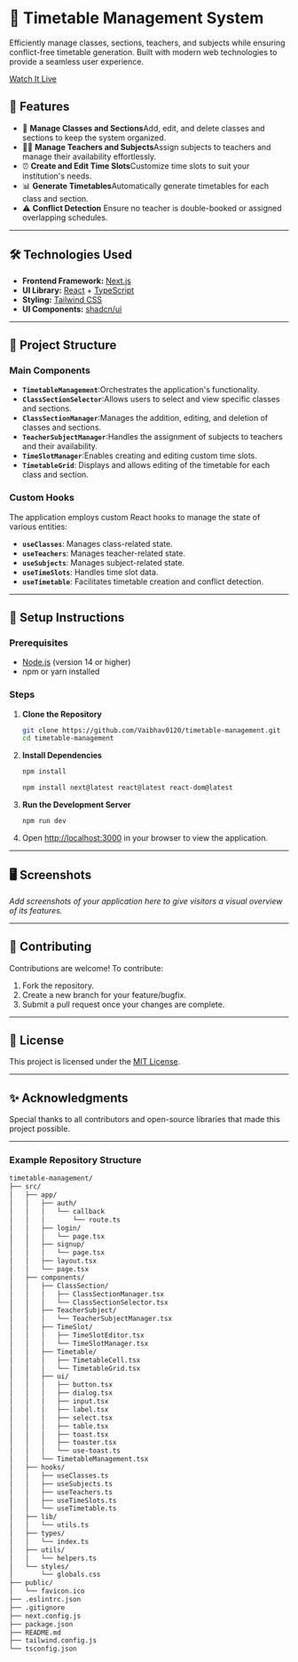 # 📅 Timetable Management System

Efficiently manage classes, sections, teachers, and subjects while ensuring conflict-free timetable generation. Built with modern web technologies to provide a seamless user experience.

[Watch It Live](https://timetable-management-project.vercel.app/)

## 🚀 Features

- 🏫 **Manage Classes and Sections**Add, edit, and delete classes and sections to keep the system organized.
- 👩‍🏫 **Manage Teachers and Subjects**Assign subjects to teachers and manage their availability effortlessly.
- ⏰ **Create and Edit Time Slots**Customize time slots to suit your institution's needs.
- 📊 **Generate Timetables**Automatically generate timetables for each class and section.
- ⚠️ **Conflict Detection**
  Ensure no teacher is double-booked or assigned overlapping schedules.

---

## 🛠️ Technologies Used

- **Frontend Framework:** [Next.js](https://nextjs.org/)
- **UI Library:** [React](https://reactjs.org/) + [TypeScript](https://www.typescriptlang.org/)
- **Styling:** [Tailwind CSS](https://tailwindcss.com/)
- **UI Components:** [shadcn/ui](https://ui.shadcn.dev/)

---

## 📂 Project Structure

### **Main Components**

- **`TimetableManagement`**:Orchestrates the application's functionality.
- **`ClassSectionSelector`**:Allows users to select and view specific classes and sections.
- **`ClassSectionManager`**:Manages the addition, editing, and deletion of classes and sections.
- **`TeacherSubjectManager`**:Handles the assignment of subjects to teachers and their availability.
- **`TimeSlotManager`**:Enables creating and editing custom time slots.
- **`TimetableGrid`**:
  Displays and allows editing of the timetable for each class and section.

### **Custom Hooks**

The application employs custom React hooks to manage the state of various entities:

- **`useClasses`**: Manages class-related state.
- **`useTeachers`**: Manages teacher-related state.
- **`useSubjects`**: Manages subject-related state.
- **`useTimeSlots`**: Handles time slot data.
- **`useTimetable`**: Facilitates timetable creation and conflict detection.

---

## 🔧 Setup Instructions

### Prerequisites

- [Node.js](https://nodejs.org/) (version 14 or higher)
- npm or yarn installed

### Steps

1. **Clone the Repository**

   ```bash
   git clone https://github.com/Vaibhav0120/timetable-management.git
   cd timetable-management
   ```
2. **Install Dependencies**

   ```bash
   npm install
   ```
   ```bash
   npm install next@latest react@latest react-dom@latest
   ```

3. **Run the Development Server**

   ```bash
   npm run dev
   ```
4. Open [http://localhost:3000](http://localhost:3000) in your browser to view the application.

---

## 🖥️ Screenshots

_Add screenshots of your application here to give visitors a visual overview of its features._

---

## 🤝 Contributing

Contributions are welcome! To contribute:

1. Fork the repository.
2. Create a new branch for your feature/bugfix.
3. Submit a pull request once your changes are complete.

---

## 📜 License

This project is licensed under the [MIT License](LICENSE).

---

## ✨ Acknowledgments

Special thanks to all contributors and open-source libraries that made this project possible.

---

### Example Repository Structure

```bash
timetable-management/
├── src/
│   ├── app/
│   │   ├── auth/
│   │   │   └── callback
│   │   │       └── route.ts
│   │   ├── login/
│   │   │   └── page.tsx
│   │   ├── signup/
│   │   │   └── page.tsx
│   │   ├── layout.tsx
│   │   └── page.tsx
│   ├── components/
│   │   ├── ClassSection/
│   │   │   ├── ClassSectionManager.tsx
│   │   │   └── ClassSectionSelector.tsx
│   │   ├── TeacherSubject/
│   │   │   └── TeacherSubjectManager.tsx
│   │   ├── TimeSlot/
│   │   │   ├── TimeSlotEditor.tsx
│   │   │   └── TimeSlotManager.tsx
│   │   ├── Timetable/
│   │   │   ├── TimetableCell.tsx
│   │   │   └── TimetableGrid.tsx
│   │   ├── ui/
│   │   │   ├── button.tsx
│   │   │   ├── dialog.tsx
│   │   │   ├── input.tsx
│   │   │   ├── label.tsx
│   │   │   ├── select.tsx
│   │   │   ├── table.tsx
│   │   │   ├── toast.tsx
│   │   │   ├── toaster.tsx
│   │   │   └── use-toast.ts
│   │   └── TimetableManagement.tsx
│   ├── hooks/
│   │   ├── useClasses.ts
│   │   ├── useSubjects.ts
│   │   ├── useTeachers.ts
│   │   ├── useTimeSlots.ts
│   │   └── useTimetable.ts
│   ├── lib/
│   │   └── utils.ts
│   ├── types/
│   │   └── index.ts
│   ├── utils/
│   │   └── helpers.ts
│   └── styles/
│       └── globals.css
├── public/
│   └── favicon.ico
├── .eslintrc.json
├── .gitignore
├── next.config.js
├── package.json
├── README.md
├── tailwind.config.js
└── tsconfig.json
```
